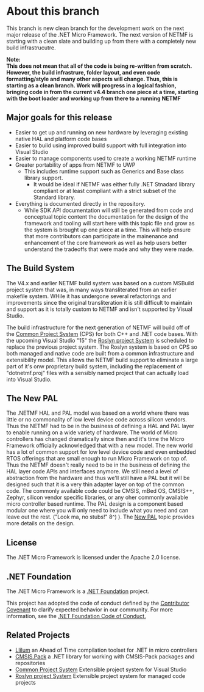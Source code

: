 # About this branch
This branch is new clean branch for the development work on the next major release of the 
.NET Micro Framework. The next version of NETMF is starting with a clean slate and building
up from there with a completely new build infrastrucutre.

**Note:  
This does not mean that all of the code is being re-written from scratch. However, the build infrastrure,
folder layout, and even code formatting/style and many other aspects will change. Thus, this is starting
as a clean branch. Work will progress in a logical fashion, bringing code in from the current v4.4 branch
one piece at a time, starting with the boot loader and working up from there to a running NETMF**

## Major goals for this release
* Easier to get up and running on new hardware by leveraging existing native HAL and platform code bases
* Easier to build using improved build support with full integration into Visual Studio
* Easier to manage components used to create a working NETMF runtime
* Greater portability of apps from NETMF to UWP
  * This includes runtime support such as Generics and Base class library support.
    * It would be ideal if NETMF was either fully .NET Stnadard library compliant or at least compliant
      with a strict subset of the Standard library.
* Everything is documented directly in the repository.
  * While SDK API documentation will still be generated from code and conceptual topic content the documentation
    for the design of the framework and tooling will start here with this topic file and grow as the system is
    brought up one piece at a time. This will help ensure that more contributors can participate in the mainenance
    and enhancement of the core framework as well as help users better understand the tradeoffs that were made and
    why they were made.

## The Build System
The V4.x and earlier NETMF build system was based on a custom MSBuild project system that was,
in many ways transliterated from an earlier makefile system. WHile it has undergone several
refactorings and improvements since the original transliteration it is still difficult to
maintain and support as it is totally custom to NETMF and isn't supported by Visual Studio. 

The build infrastructure for the next generation of NETMF will build off of the 
[Common Project System](https://github.com/Microsoft/VSProjectSystem) (CPS) for both C++ and
.NET code bases. With the upcoming Visual Studio "15" the
[Roslyn project System](https://github.com/dotnet/roslyn-project-system) is scheduled to
replace the previous project system. The Roslyn system is based on CPS so both managed and
native code are built from a common infrastructure and extensibility model. This allows the
NETMF build support to eliminate a large part of it's onw proprietary build system, including
the replacement of "dotnetmf.proj" files with a sensibly named project that can actually load
into Visual Studio.

## The New PAL
The .NETMF HAL and PAL model was based on a world where there was little or no commonality of 
low level device code across silicon vendors. Thus the NETMF had to be in the business of defining
a HAL and PAL layer to enable running on a wide variety of hardware. The world of Micro controllers
has changed dramatically since then and it's time the Micro Framework officially acknowledged that
with a new model. The new world has a lot of common support for low level device code and even embedded
RTOS offerings that are small enough to run Micro Framework on top of. Thus the NETMF doesn't really
need to be in the business of defining the HAL layer code APIs and interfaces anymore. We still need
a level of abstraction from the hardware and thus we'll still have a PAL but it will be designed such
that it is a very thin adapter layer on top of the common code. The commonly available code could be
CMSIS, mBed OS, CMSIS++, Zephyr, silicon vendor specific libraries, or any oher commonly available
micro controller based runtime. The PAL design is a component based modular one where you will only
need to include what you need and can leave out the rest. ("Look ma, no stubs!" 8^) ). The
[New PAL](NewPal.md) topic provides more details on the design.

## License
The .NET Micro Framework is licensed under the Apache 2.0 license.

## .NET Foundation
The .NET Micro Framework is a [.NET Foundation](http://www.dotnetfoundation.org/projects) project.

This project has adopted the code of conduct defined by the [Contributor Covenant](http://contributor-covenant.org/)
to clarify expected behavior in our community. For more information, see the
[.NET Foundation Code of Conduct.](http://www.dotnetfoundation.org/code-of-conduct)

## Related Projects
* [Llilum](http://github.com/netmf/Llilum) an Ahead of Time compilation toolset for .NET in micro controllers
* [CMSIS.Pack](https://github.com/NETMF/CMSIS.Pack) a .NET library for working with CMSIS-Pack packages and repositories
* [Common Project System](https://github.com/Microsoft/VSProjectSystem) Extensible project system for Visual Studio
* [Roslyn project System](https://github.com/dotnet/roslyn-project-system) Extensible project system for managed code projects
